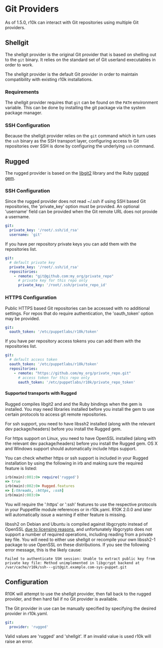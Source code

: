 Git Providers
=============

As of 1.5.0, r10k can interact with Git repositories using multiple Git
providers.

Shellgit
--------

The shellgit provider is the original Git provider that is based on shelling out
to the `git` binary. It relies on the standard set of Git userland executables
in order to work.

The shellgit provider is the default Git provider in order to maintain
compatibility with existing r10k installations.

### Requirements

The shellgit provider requires that `git` can be found on the `PATH` environment
variable. This can be done by installing the git package via the system package
manager.

### SSH Configuration

Because the shellgit provider relies on the `git` command which in turn uses the
`ssh` binary as the SSH transport layer, configuring access to Git repositories
over SSH is done by configuring the underlying `ssh` command.

Rugged
------

The rugged provider is based on the [libgit2](https://github.com/libgit2/libgit2)
library and the Ruby [rugged gem](https://github.com/libgit2/rugged).

### SSH Configuration

Since the rugged provider does not read ~/.ssh if using SSH based Git
repositories, the 'private_key' option must be provided. An optional 'username'
field can be provided when the Git remote URL does not provide a username.

```yaml
git:
  private_key: '/root/.ssh/id_rsa'
  username: 'git'
```

If you have per repository private keys you can add them with the repositories list.

```yaml
git:
  # default private key
  private_key: '/root/.ssh/id_rsa'
  repositories:
    - remote: "git@github.com:my_org/private_repo"
      # private key for this repo only
      private_key: '/root/.ssh/private_repo_id'
```

### HTTPS Configuration

Public HTTPS based Git repositories can be accessed with no additional settings.
For repos that do require authentication, the 'oauth_token' option may be provided.

```yaml
git:
  oauth_token: '/etc/puppetlabs/r10k/token'
```

If you have per repository access tokens you can add them with the repositories list.

```yaml
git:
  # default access token
  oauth_token: '/etc/puppetlabs/r10k/token'
  repositories:
    - remote: "https://github.com/my_org/private_repo.git"
      # access token for this repo only
      oauth_token: '/etc/puppetlabs/r10k/private_repo_token'
```

#### Supported transports with Rugged

Rugged compiles libgit2 and and the Ruby bindings when the gem is installed. You
may need libraries installed before you install the gem to use certain protocols
to access git remote repositories.

For ssh support, you need to have libssh2 installed (along with the relevant dev
package/headers) before you install the Rugged gem.

For https support on Linux, you need to have OpenSSL installed (along with the
relevant dev package/headers) before you install the Rugged gem. OS X and
Windows support should automatically include https support.

You can check whether https or ssh support is included in your Rugged
installation by using the following in irb and making sure the required feature
is listed:

```ruby
irb(main):001:0> require('rugged')
=> true
irb(main):002:0> Rugged.features
=> [:threads, :https, :ssh]
irb(main):003:0>
```
You will require the ':https' or ':ssh' features to use the respective protocols
in your Puppetfile module references or in r10k.yaml. R10K 2.0.0 and later will
automatically issue a warning if either feature is missing.

libssh2 on Debian and Ubuntu is compiled against libgcrypto instead of OpenSSL
[due to licensing reasons](https://bugs.debian.org/cgi-bin/bugreport.cgi?bug=668271), and
unfortunately libgcrypto does not support a number of required operations,
including reading from a private key file. You will need to either use shellgit
or recompile your own libssh2-1 package to use OpenSSL on these distributions.
If you see the following error message, this is the likely cause:

    Failed to authenticate SSH session: Unable to extract public key from private key file: Method unimplemented in libgcrypt backend at /var/cache/r10k/ssh---git@git.example.com-sys-puppet.git

Configuration
-------------

R10K will attempt to use the shellgit provider, then fall back to the rugged
provider, and then hard fail if no Git provider is available.

The Git provider in use can be manually specified by specifying the desired
provider in r10k.yaml.

```yaml
git:
  provider: 'rugged'
```

Valid values are 'rugged' and 'shellgit'. If an invalid value is used r10k will
raise an error.
